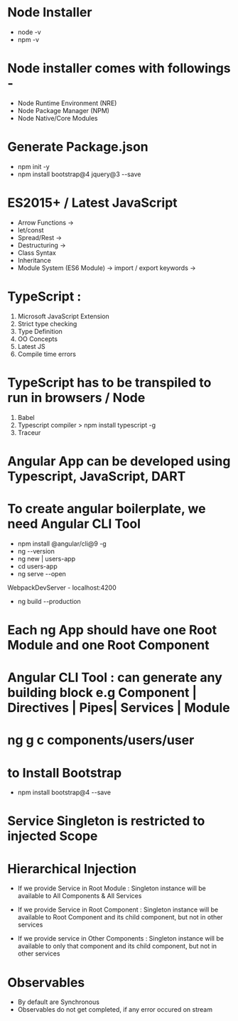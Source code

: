 # Node Installer
- node -v 
- npm -v

# Node installer comes with followings -
- Node Runtime Environment (NRE)
- Node Package Manager (NPM)
- Node Native/Core Modules

# Generate Package.json
- npm init -y
- npm install bootstrap@4 jquery@3 --save

# ES2015+ / Latest JavaScript
- Arrow Functions -> 
- let/const
- Spread/Rest ->
- Destructuring ->
- Class Syntax
- Inheritance
- Module System (ES6 Module) -> import / export keywords -> 

# TypeScript :
1. Microsoft JavaScript Extension
2. Strict type checking
3. Type Definition
4. OO Concepts
5. Latest JS 
6. Compile time errors

# TypeScript has to be transpiled to run in browsers / Node
1. Babel
2. Typescript compiler  > npm install typescript -g
3. Traceur

# Angular App can be developed using Typescript, JavaScript, DART

# To create angular boilerplate, we need Angular CLI Tool
- npm install @angular/cli@9 -g
- ng --version
- ng new <project-name> | users-app
- cd users-app
- ng serve --open

WebpackDevServer - localhost:4200

- ng build --production

# Each ng App should have one Root Module and one Root Component

# Angular CLI Tool : can generate any building block e.g Component | Directives | Pipes| Services | Module

# ng g c components/users/user

# to Install Bootstrap
- npm install bootstrap@4 --save

# Service Singleton is restricted to injected Scope

# Hierarchical Injection

- If we provide Service in Root Module : Singleton instance will be available to All Components & All Services

- If we provide Service in Root Component : Singleton instance will be available to Root Component and its child component, but not in other services

- If we provide service in Other Components : Singleton instance will be available to only that component and its child component, but not in other services


# Observables
- By default are Synchronous
- Observables do not get completed, if any error occured on stream